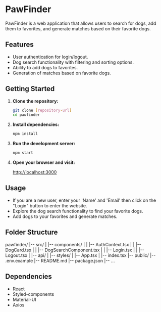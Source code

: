 # PawFinder

PawFinder is a web application that allows users to search for dogs, add them to favorites, and generate matches based on their favorite dogs.

## Features

- User authentication for login/logout.
- Dog search functionality with filtering and sorting options.
- Ability to add dogs to favorites.
- Generation of matches based on favorite dogs.

## Getting Started

1. **Clone the repository:**

    ```bash
    git clone [repository-url]
    cd pawfinder
    ```

2. **Install dependencies:**

    ```bash
    npm install
    ```

4. **Run the development server:**

    ```bash
    npm start
    ```

5. **Open your browser and visit:**

    [http://localhost:3000](http://localhost:3000)

## Usage

- If you are a new user, enter your 'Name' and 'Email' then click on the "Login" button to enter the website.
- Explore the dog search functionality to find your favorite dogs.
- Add dogs to your favorites and generate matches.

## Folder Structure

pawfinder/
|-- src/
| |-- components/
| | |-- AuthContext.tsx
| | |-- DogCard.tsx
| | |-- DogSearchComponent.tsx
| | |-- Login.tsx
| | |-- Logout.tsx
| |-- api/
| |-- styles/
| |-- App.tsx
| |-- index.tsx
|-- public/
|-- .env.example
|-- README.md
|-- package.json
|-- ...


## Dependencies

- React
- Styled-components
- Material-UI
- Axios
